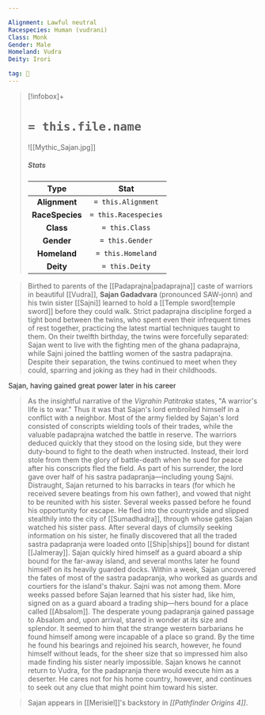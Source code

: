 ```yaml
---

Alignment: Lawful neutral
Racespecies: Human (vudrani)
Class: Monk
Gender: Male
Homeland: Vudra
Deity: Irori

tag: 👤️
---
```


> [!infobox]+
> #  `= this.file.name`
> ![[Mythic_Sajan.jpg]]
> ##### Stats
> Type | Stat |
> :---: |:---:|
> **Alignment** | `= this.Alignment` |
> **RaceSpecies** | `= this.Racespecies` |
> **Class** | `= this.Class` |
> **Gender** | `= this.Gender` |
> **Homeland** | `= this.Homeland` |
> **Deity** | `= this.Deity` |



> Birthed to parents of the [[Padaprajna|padaprajna]] caste of warriors in beautiful [[Vudra]], **Sajan Gadadvara** (pronounced SAW-jonn) and his twin sister [[Sajni]] learned to hold a [[Temple sword|temple sword]] before they could walk. Strict padaprajna discipline forged a tight bond between the twins, who spent even their infrequent times of rest together, practicing the latest martial techniques taught to them. On their twelfth birthday, the twins were forcefully separated: Sajan went to live with the fighting men of the ghana padaprajna, while Sajni joined the battling women of the sastra padaprajna. Despite their separation, the twins continued to meet when they could, sparring and joking as they had in their childhoods.

 
 Sajan, having gained great power later in his career
> As the insightful narrative of the *Vigrahin Patitraka* states, "A warrior's life is to war." Thus it was that Sajan's lord embroiled himself in a conflict with a neighbor. Most of the army fielded by Sajan's lord consisted of conscripts wielding tools of their trades, while the valuable padaprajna watched the battle in reserve. The warriors deduced quickly that they stood on the losing side, but they were duty-bound to fight to the death when instructed. Instead, their lord stole from them the glory of battle-death when he sued for peace after his conscripts fled the field. As part of his surrender, the lord gave over half of his sastra padapranja—including young Sajni.
> Distraught, Sajan returned to his barracks in tears (for which he received severe beatings from his own father), and vowed that night to be reunited with his sister. Several weeks passed before he found his opportunity for escape. He fled into the countryside and slipped stealthily into the city of [[Sumadhadra]], through whose gates Sajan watched his sister pass. After several days of clumsily seeking information on his sister, he finally discovered that all the traded sastra padapranja were loaded onto [[Ship|ships]] bound for distant [[Jalmeray]].
> Sajan quickly hired himself as a guard aboard a ship bound for the far-away island, and several months later he found himself on its heavily guarded docks. Within a week, Sajan uncovered the fates of most of the sastra padapranja, who worked as guards and courtiers for the island's thakur. Sajni was not among them. More weeks passed before Sajan learned that his sister had, like him, signed on as a guard aboard a trading ship—hers bound for a place called [[Absalom]].
> The desperate young padapranja gained passage to Absalom and, upon arrival, stared in wonder at its size and splendor. It seemed to him that the strange western barbarians he found himself among were incapable of a place so grand. By the time he found his bearings and rejoined his search, however, he found himself without leads, for the sheer size that so impressed him also made finding his sister nearly impossible.
> Sajan knows he cannot return to Vudra, for the padapranja there would execute him as a deserter. He cares not for his home country, however, and continues to seek out any clue that might point him toward his sister.


> Sajan appears in [[Merisiel]]'s backstory in *[[Pathfinder Origins 4]]*.








